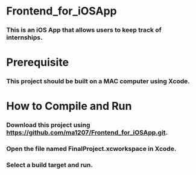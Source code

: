 # Frontend_for_iOSApp
### This is an iOS App that allows users to keep track of internships.
# Prerequisite
### This project should be built on a MAC computer using Xcode.
# How to Compile and Run
### Download this project using https://github.com/ma1207/Frontend_for_iOSApp.git. 
### Open the file named FinalProject.xcworkspace in Xcode. 
### Select a build target and run. 
